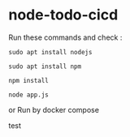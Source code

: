 # node-todo-cicd

Run these commands and check :


`sudo apt install nodejs`


`sudo apt install npm`


`npm install`

`node app.js`

or Run by docker compose

test

